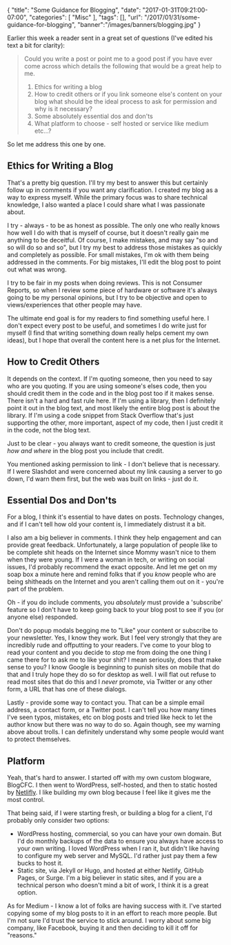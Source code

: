 
{
	"title": "Some Guidance for Blogging",
	"date": "2017-01-31T09:21:00-07:00",
	"categories": [
		"Misc"
	],
	"tags": [],
	"url": "/2017/01/31/some-guidance-for-blogging",
	"banner":"/images/banners/blogging.jpg"
}

Earlier this week a reader sent in a great set of questions (I've edited his text a bit for clarity):

<blockquote>
<p>
Could you write a post or point me to a good post if you have ever come across which details the 
following that would be a great help to me. 
</p>
<ol>
<li>Ethics for writing a blog</li>
<li>How to credit others or if you link someone else's content on your blog what should be the ideal 
process to ask for permission and why is it necessary?</li>
<li>Some absolutely essential dos and don'ts</li>
<li>What platform to choose - self hosted or service like medium etc...?</li>
</ol>
</blockquote>

So let me address this one by one.

Ethics for Writing a Blog
---

That's a pretty big question. I'll try my best to answer this but certainly follow up in comments if you want any clarification. I created
my blog as a way to express myself. While the primary focus was to share technical knowledge, I also wanted a place I could 
share what I was passionate about. 

I try - always - to be as honest as possible. The only one who really knows how well I do with that is myself of course, but
it doesn't really gain me anything to be deceitful. Of course, I make mistakes, and may say "so and so will do so and so", 
but I try my best to address those mistakes as quickly and completely as possible. For small mistakes, I'm ok with them being
addressed in the comments. For big mistakes, I'll edit the blog post to point out what was wrong. 

I try to be fair in my posts when doing reviews. This is not Consumer Reports, so when I review some piece of hardware or software
it's always going to be my personal opinions, but I try to be objective and open to views/experiences that other people may 
have. 

The ultimate end goal is for my readers to find something useful here. I don't expect every post to be useful, and sometimes
I do write just for myself (I find that writing something down really helps cement my own ideas), but I hope that overall the
content here is a net plus for the Internet.

How to Credit Others
---

It depends on the context. If I'm quoting someone, then you need to say who are you quoting. If you are using someone's elses code, then
you should credit them in the code and in the blog post too if it makes sense. There isn't a hard and fast rule here. If I'm using a library, 
then I definitely point it out in the blog text, and most likely the entire blog post is about the library. If I'm using a code
snippet from Stack Overflow that's just supporting the other, more important, aspect of my code, then I just credit it in
the code, not the blog text.

Just to be clear - you always want to credit someone, the question is just *how and where* in the blog post you include that credit.

You mentioned asking permission to link - I don't believe that is necessary. If I were Slashdot and were concerned about my link
causing a server to go down, I'd warn them first, but the web was built on links - just do it.

Essential Dos and Don'ts
---

For a blog, I think it's essential to have dates on posts. Technology changes, and if I can't tell how old your content is, I immediately distrust it a bit. 

I also am a big believer in comments. I think they help engagement and can provide great feedback. Unfortunately, a large population of people
like to be complete shit heads on the Internet since Mommy wasn't nice to them when they were young. If I were a woman in tech, or writing on social issues, I'd
probably recommend the exact opposite. And let me get on my soap box a minute here and remind folks that if you *know* people who are being shitheads on the Internet
and you aren't calling them out on it - you're part of the problem. 

Oh - if you do include comments, you *absolutely* must provide a 'subscribe' feature so I don't
have to keep going back to your blog post to see if you (or anyone else) responded.

Don't do popup modals begging me to "Like" your content or subscribe to your newsletter. Yes, I know they work. But I feel very strongly
that they are incredibly rude and offputting to your readers. I've come to your blog to read your content and you decide to *stop* me from doing 
the one thing I came there for to ask me to like your shit? I mean seriously, does that make sense to you?  I know Google is beginning to 
punish sites on mobile that do that and I truly hope they do so for desktop as well. I will flat out refuse to read most sites that do this and
I *never* promote, via Twitter or any other form, a URL that has one of these dialogs.

Lastly - provide some way to contact you. That can be a simple email address, a contact form, or a Twitter post. I can't tell
you how many times I've seen typos, mistakes, etc on blog posts and tried like heck to let the author know but there was no way 
to do so. Again though, see my warning above about trolls. I can definitely understand why some people would want to protect themselves. 

Platform
---

Yeah, that's hard to answer. I started off with my own custom blogware, BlogCFC. I then went to WordPress, self-hosted, and then
to static hosted by [Netlifly](https://www.netlify.com/). I like building my own blog because I feel like it gives me the most 
control. 

That being said, if I were starting fresh, or building a blog for a client, I'd probably only consider two options:

* WordPress hosting, commercial, so you can have your own domain. But I'd do monthly backups of the data to ensure you always have 
access to your own writing. I loved WordPress when I ran it, but didn't like having to configure my web server and MySQL. I'd rather just 
pay them a few bucks to host it.
* Static site, via Jekyll or Hugo, and hosted at either Netlify, GitHub Pages, or Surge. I'm a big believer in static sites, 
and if you are a technical person who doesn't mind a bit of work, I think it is a great option. 

As for Medium - I know a lot of folks are having success with it. I've started copying some of my blog posts to it in an effort to reach 
more people. But I'm not sure I'd trust the service to stick around. I worry about some big company, like Facebook, buying it and then deciding to kill it
off for "reasons." 